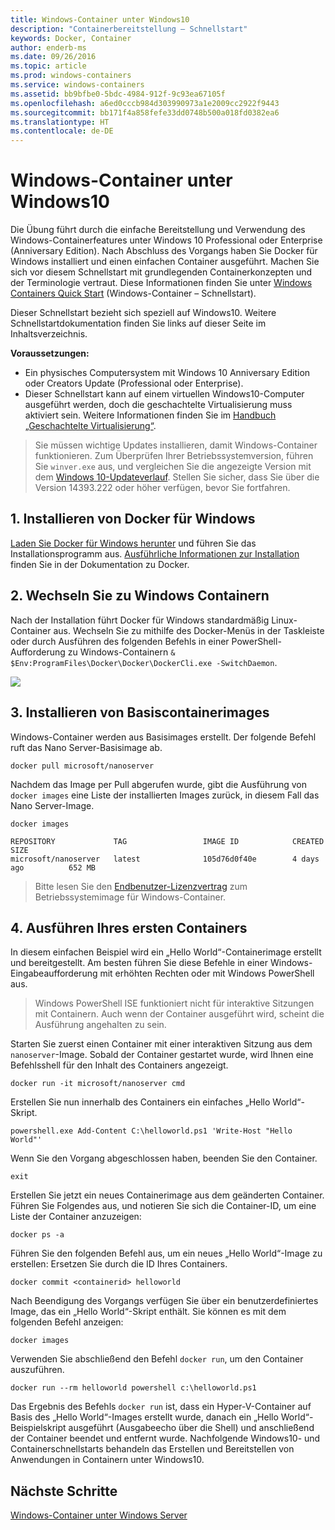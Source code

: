 ```yaml
---
title: Windows-Container unter Windows10
description: "Containerbereitstellung – Schnellstart"
keywords: Docker, Container
author: enderb-ms
ms.date: 09/26/2016
ms.topic: article
ms.prod: windows-containers
ms.service: windows-containers
ms.assetid: bb9bfbe0-5bdc-4984-912f-9c93ea67105f
ms.openlocfilehash: a6ed0cccb984d303990973a1e2009cc2922f9443
ms.sourcegitcommit: bb171f4a858fefe33dd0748b500a018fd0382ea6
ms.translationtype: HT
ms.contentlocale: de-DE
---
```

# <a name="windows-containers-on-windows-10"></a>Windows-Container unter Windows10

Die Übung führt durch die einfache Bereitstellung und Verwendung des Windows-Containerfeatures unter Windows 10 Professional oder Enterprise (Anniversary Edition). Nach Abschluss des Vorgangs haben Sie Docker für Windows installiert und einen einfachen Container ausgeführt. Machen Sie sich vor diesem Schnellstart mit grundlegenden Containerkonzepten und der Terminologie vertraut. Diese Informationen finden Sie unter [Windows Containers Quick Start](./index.md) (Windows-Container – Schnellstart).

Dieser Schnellstart bezieht sich speziell auf Windows10. Weitere Schnellstartdokumentation finden Sie links auf dieser Seite im Inhaltsverzeichnis.

**Voraussetzungen:**

- Ein physisches Computersystem mit Windows 10 Anniversary Edition oder Creators Update (Professional oder Enterprise).   
- Dieser Schnellstart kann auf einem virtuellen Windows10-Computer ausgeführt werden, doch die geschachtelte Virtualisierung muss aktiviert sein. Weitere Informationen finden Sie im [Handbuch „Geschachtelte Virtualisierung“](https://msdn.microsoft.com/en-us/virtualization/hyperv_on_windows/user_guide/nesting).

> Sie müssen wichtige Updates installieren, damit Windows-Container funktionieren.
> Zum Überprüfen Ihrer Betriebssystemversion, führen Sie `winver.exe` aus, und vergleichen Sie die angezeigte Version mit dem [Windows 10-Updateverlauf](https://support.microsoft.com/en-us/help/12387/windows-10-update-history).
> Stellen Sie sicher, dass Sie über die Version 14393.222 oder höher verfügen, bevor Sie fortfahren.

## <a name="1-install-docker-for-windows"></a>1. Installieren von Docker für Windows

[Laden Sie Docker für Windows herunter](https://download.docker.com/win/stable/InstallDocker.msi) und führen Sie das Installationsprogramm aus. [Ausführliche Informationen zur Installation](https://docs.docker.com/docker-for-windows/install) finden Sie in der Dokumentation zu Docker.

## <a name="2-switch-to-windows-containers"></a>2. Wechseln Sie zu Windows Containern

Nach der Installation führt Docker für Windows standardmäßig Linux-Container aus. Wechseln Sie zu mithilfe des Docker-Menüs in der Taskleiste oder durch Ausführen des folgenden Befehls in einer PowerShell-Aufforderung zu Windows-Containern `& $Env:ProgramFiles\Docker\Docker\DockerCli.exe -SwitchDaemon`.

![](./media/docker-for-win-switch.png)

## <a name="3-install-base-container-images"></a>3. Installieren von Basiscontainerimages

Windows-Container werden aus Basisimages erstellt. Der folgende Befehl ruft das Nano Server-Basisimage ab.

```none
docker pull microsoft/nanoserver
```

Nachdem das Image per Pull abgerufen wurde, gibt die Ausführung von `docker images` eine Liste der installierten Images zurück, in diesem Fall das Nano Server-Image.

```none
docker images

REPOSITORY             TAG                 IMAGE ID            CREATED             SIZE
microsoft/nanoserver   latest              105d76d0f40e        4 days ago          652 MB
```

> Bitte lesen Sie den [Endbenutzer-Lizenzvertrag](../images-eula.md) zum Betriebssystemimage für Windows-Container.

## <a name="4-run-your-first-container"></a>4. Ausführen Ihres ersten Containers

In diesem einfachen Beispiel wird ein „Hello World“-Containerimage erstellt und bereitgestellt. Am besten führen Sie diese Befehle in einer Windows-Eingabeaufforderung mit erhöhten Rechten oder mit Windows PowerShell aus.

> Windows PowerShell ISE funktioniert nicht für interaktive Sitzungen mit Containern. Auch wenn der Container ausgeführt wird, scheint die Ausführung angehalten zu sein.

Starten Sie zuerst einen Container mit einer interaktiven Sitzung aus dem `nanoserver`-Image. Sobald der Container gestartet wurde, wird Ihnen eine Befehlsshell für den Inhalt des Containers angezeigt.  

```none
docker run -it microsoft/nanoserver cmd
```

Erstellen Sie nun innerhalb des Containers ein einfaches „Hello World“-Skript.

```none
powershell.exe Add-Content C:\helloworld.ps1 'Write-Host "Hello World"'
```   

Wenn Sie den Vorgang abgeschlossen haben, beenden Sie den Container.

```none
exit
```

Erstellen Sie jetzt ein neues Containerimage aus dem geänderten Container. Führen Sie Folgendes aus, und notieren Sie sich die Container-ID, um eine Liste der Container anzuzeigen:

```none
docker ps -a
```

Führen Sie den folgenden Befehl aus, um ein neues „Hello World“-Image zu erstellen: Ersetzen Sie <containerid> durch die ID Ihres Containers.

```none
docker commit <containerid> helloworld
```

Nach Beendigung des Vorgangs verfügen Sie über ein benutzerdefiniertes Image, das ein „Hello World“-Skript enthält. Sie können es mit dem folgenden Befehl anzeigen:

```none
docker images
```

Verwenden Sie abschließend den Befehl `docker run`, um den Container auszuführen.

```none
docker run --rm helloworld powershell c:\helloworld.ps1
```

Das Ergebnis des Befehls `docker run` ist, dass ein Hyper-V-Container auf Basis des „Hello World“-Images erstellt wurde, danach ein „Hello World“-Beispielskript ausgeführt (Ausgabeecho über die Shell) und anschließend der Container beendet und entfernt wurde.
Nachfolgende Windows10- und Containerschnellstarts behandeln das Erstellen und Bereitstellen von Anwendungen in Containern unter Windows10.

## <a name="next-steps"></a>Nächste Schritte

[Windows-Container unter Windows Server](./quick-start-windows-server.md)
